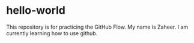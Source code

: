 # hello-world
This repository is for practicing the GitHub Flow.
My name is Zaheer. I am currently learning how to use github.
